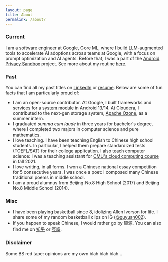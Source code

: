 ```yaml
---
layout: page
title: About
permalink: /about/
---
```


### Current
I am a software engineer at Google, Core ML, where I build LLM-augmented tools to accelerate AI adoptions across teams at Google, with a focus on prompt optimization and AI agents. Before that, I was a part of the [Android Privacy Sandbox](https://privacysandbox.com/intl/en_us/android) project. See more about my routine [here](/purpose).

### Past
You can find all my past titles on [LinkedIn](https://www.linkedin.com/in/gu-yuan/) or [resume](/assets/resume.pdf). Below are some of fun facts that I am particularly proud of:
- I am an open-source contributor. At Google, I built frameworks and services for a [system module](https://developers.google.com/privacy-sandbox/protections/on-device-personalization) in Android 13/14. At Cloudera, I contributed to the next-gen storage system, [Apache Ozone](https://ozone.apache.org/), as a summer intern.
- I graduated *summa cum laude* in three years for bachelor's degree, where I completed two majors in computer science and pure mathematics.
- I love teaching. I have been teaching English to Chinese high school students. In particular, I helped them prepare standardized tests (TOEFL/SAT) for their college application. I also teach computer science: I was a teaching assistant for [CMU's cloud computing course](https://www.cs.cmu.edu/~msakr/15619-f21/) in fall 2021.
- I love writing, in all forms. I won a Chinese national essay competition for 5 consecutive years. I was once a poet: I composed many Chinese traditional poems in middle school.
- I am a proud alumnus from Beijing No.8 High School (2017) and Beijing No.8 Middle School (2014).

### Misc
- I have been playing basketball since 8, idolizing Allen Iverson for life. I share some of my random basketball clips on IG ([@guyuan002](https://www.instagram.com/guyuan002/)).
- If you happen to speak Chinese, I would rather go by 顾源. You can also find me on [知乎](https://www.zhihu.com/people/gu-yuan-46-28) or [豆瓣](https://www.douban.com/people/159427915/).

### Disclaimer
Some BS red tape: opinions are my own blah blah blah...
